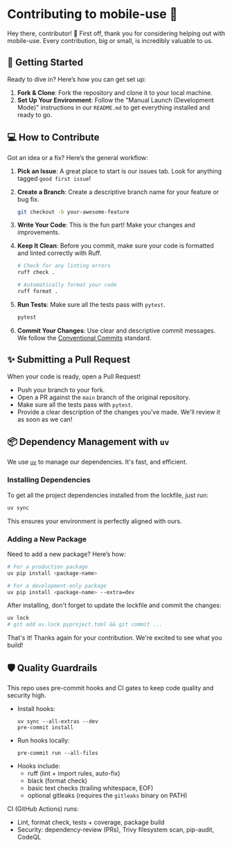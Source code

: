 # Contributing to mobile-use 🚀

Hey there, contributor! 🎉 First off, thank you for considering helping out with mobile-use. Every contribution, big or small, is incredibly valuable to us.

## 🏁 Getting Started

Ready to dive in? Here’s how you can get set up:

1.  **Fork & Clone**: Fork the repository and clone it to your local machine.
2.  **Set Up Your Environment**: Follow the "Manual Launch (Development Mode)" instructions in our `README.md` to get everything installed and ready to go.

## 💻 How to Contribute

Got an idea or a fix? Here’s the general workflow:

1.  **Pick an Issue**: A great place to start is our issues tab. Look for anything tagged `good first issue`!
2.  **Create a Branch**: Create a descriptive branch name for your feature or bug fix.
    ```bash
    git checkout -b your-awesome-feature
    ```
3.  **Write Your Code**: This is the fun part! Make your changes and improvements.
4.  **Keep It Clean**: Before you commit, make sure your code is formatted and linted correctly with Ruff.

    ```bash
    # Check for any linting errors
    ruff check .

    # Automatically format your code
    ruff format .
    ```

5.  **Run Tests**: Make sure all the tests pass with `pytest`.
    ```bash
    pytest
    ```
6.  **Commit Your Changes**: Use clear and descriptive commit messages. We follow the [Conventional Commits](https://www.conventionalcommits.org/en/v1.0.0/) standard.

## ✨ Submitting a Pull Request

When your code is ready, open a Pull Request!

- Push your branch to your fork.
- Open a PR against the `main` branch of the original repository.
- Make sure all the tests pass with `pytest`.
- Provide a clear description of the changes you've made. We'll review it as soon as we can!

## 📦 Dependency Management with `uv`

We use [`uv`](https://github.com/astral-sh/uv) to manage our dependencies. It's fast, and efficient.

### Installing Dependencies

To get all the project dependencies installed from the lockfile, just run:

```bash
uv sync
```

This ensures your environment is perfectly aligned with ours.

### Adding a New Package

Need to add a new package? Here’s how:

```bash
# For a production package
uv pip install <package-name>

# For a development-only package
uv pip install <package-name> --extra=dev
```

After installing, don't forget to update the lockfile and commit the changes:

```bash
uv lock
# git add uv.lock pyproject.toml && git commit ...
```

That's it! Thanks again for your contribution. We're excited to see what you build!

## 🛡️ Quality Guardrails

This repo uses pre-commit hooks and CI gates to keep code quality and security high.

- Install hooks:
  ```
  uv sync --all-extras --dev
  pre-commit install
  ```
- Run hooks locally:
  ```
  pre-commit run --all-files
  ```
- Hooks include:
  - ruff (lint + import rules, auto-fix)
  - black (format check)
  - basic text checks (trailing whitespace, EOF)
  - optional gitleaks (requires the `gitleaks` binary on PATH)

CI (GitHub Actions) runs:
- Lint, format check, tests + coverage, package build
- Security: dependency-review (PRs), Trivy filesystem scan, pip-audit, CodeQL
